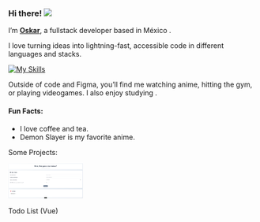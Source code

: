### Hi there! <img src="https://emojis.slackmojis.com/emojis/images/1536351075/4594/blob-wave.gif" width="25"/>

I’m [**Oskar**](https://linkedin.com/in/oskarrolon), a fullstack developer based in México .

I love turning ideas into lightning-fast, accessible code in different languages and stacks.

[![My Skills](https://skillicons.dev/icons?i=html,css,js,java,react,vue&theme=light)](https://skillicons.dev)

Outside of code and Figma, you’ll find me watching anime, hitting the gym, or playing videogames. I also enjoy studying .

#### Fun Facts:

* I love coffee and tea.
* Demon Slayer is my favorite anime.


Some Projects:


<a href="https://github.com/itsequal/todo-list">
<img src="https://raw.githubusercontent.com/itsequal/todo-list/main/Beautiful_screenshot.png" alt="https://github.com/itsequal/todo-list" width=30% height=30%>
</a>

Todo List (Vue)
